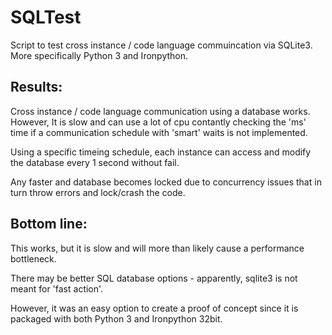 # SQLTest
Script to test cross instance / code language commuincation via SQLite3.
More specifically Python 3 and Ironpython.

## Results:
Cross instance / code language communication using a database works.
However, It is slow and can use a lot of cpu contantly checking the 'ms' time if
a communication schedule with 'smart' waits is not implemented.

Using a specific timeing schedule, each instance can access 
and modify the database every 1 second without fail.

Any faster and database becomes locked due to concurrency issues
that in turn throw errors and lock/crash the code.

## Bottom line:
This works, but it is slow and will more than likely cause a performance bottleneck.

There may be better SQL database options - apparently, sqlite3 is not meant for 'fast action'.

However, it was an easy option to create a proof of concept since it is packaged
with both Python 3 and Ironpython 32bit.
